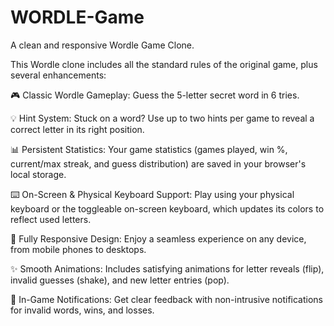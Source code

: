 # WORDLE-Game
A clean and responsive Wordle Game Clone.

This Wordle clone includes all the standard rules of the original game, plus several enhancements:

🎮 Classic Wordle Gameplay: Guess the 5-letter secret word in 6 tries.

💡 Hint System: Stuck on a word? Use up to two hints per game to reveal a correct letter in its right position.

📊 Persistent Statistics: Your game statistics (games played, win %, current/max streak, and guess distribution) are saved in your browser's local storage.

⌨️ On-Screen & Physical Keyboard Support: Play using your physical keyboard or the toggleable on-screen keyboard, which updates its colors to reflect used letters.

📱 Fully Responsive Design: Enjoy a seamless experience on any device, from mobile phones to desktops.

✨ Smooth Animations: Includes satisfying animations for letter reveals (flip), invalid guesses (shake), and new letter entries (pop).

🔔 In-Game Notifications: Get clear feedback with non-intrusive notifications for invalid words, wins, and losses.

